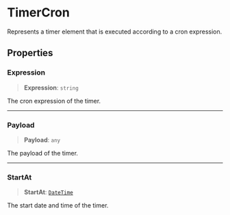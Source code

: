 # TimerCron

Represents a timer element that is executed according to a cron expression.

## Properties

### Expression

> **Expression**: `string`

The cron expression of the timer.

***

### Payload

> **Payload**: `any`

The payload of the timer.

***

### StartAt

> **StartAt**: [`DateTime`](../classes/DateTime.md)

The start date and time of the timer.
